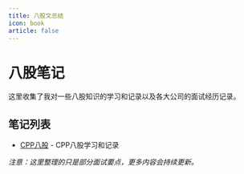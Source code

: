 ```yaml
---
title: 八股文总结
icon: book
article: false
---
```


# 八股笔记

这里收集了我对一些八股知识的学习和记录以及各大公司的面试经历记录。

## 笔记列表

- [CPP八股](https://summer536.github.io/Notes/zh/posts/cpp.html) - CPP八股学习和记录



_注意：这里整理的只是部分面试要点，更多内容会持续更新。_ 